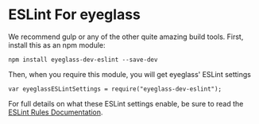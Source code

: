 # ESLint For eyeglass
We recommend gulp or any of the other quite amazing build tools. First, install this as an npm module:

`npm install eyeglass-dev-eslint --save-dev`

Then, when you require this module, you will get eyeglass' ESLint settings

`var eyeglassESLintSettings = require("eyeglass-dev-eslint");`

For full details on what these ESLint settings enable, be sure to read the [ESLint Rules Documentation](http://eslint.org/docs/rules/).
